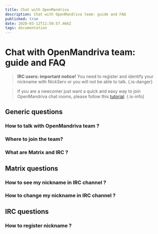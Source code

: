 ```yaml
---
title: Chat with OpenMandriva
description: Chat with OpenMandriva team: guide and FAQ
published: true
date: 2020-03-12T11:50:57.466Z
tags: documentation
---
```


# Chat with OpenMandriva team: guide and FAQ

> **IRC users: important notice!** You need to register and identify your nickname with NickServ or you will not be able to talk.
{.is-danger}



> If you are a newcomer just want a quick and easy way to join OpenMandriva chat rooms, please follow this [tutorial](/doc/join-chatroom-matrix).
{.is-info}



## Generic questions

### How to talk with OpenMandriva team ?

### Where to join the team?

### What are Matrix and IRC ?

## Matrix questions

### How to see my nickname in IRC channel ?

### How to change my nickname in IRC channel ?

## IRC questions

### How to register nickname ?

